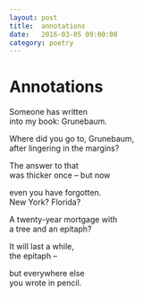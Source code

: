 ```yaml
---
layout: post
title:  annotations
date:   2016-03-05 09:00:00
category: poetry
---
```

<h1>Annotations</h1>

Someone has written  
into my book: Grunebaum.

Where did you go to, Grunebaum,  
after lingering in the margins?

The answer to that  
was thicker once – but now

even you have forgotten.  
New York? Florida?

A twenty-year mortgage with   
a tree and an epitaph?

It will last a while,  
the epitaph –

but everywhere else  
you wrote in pencil.

 

